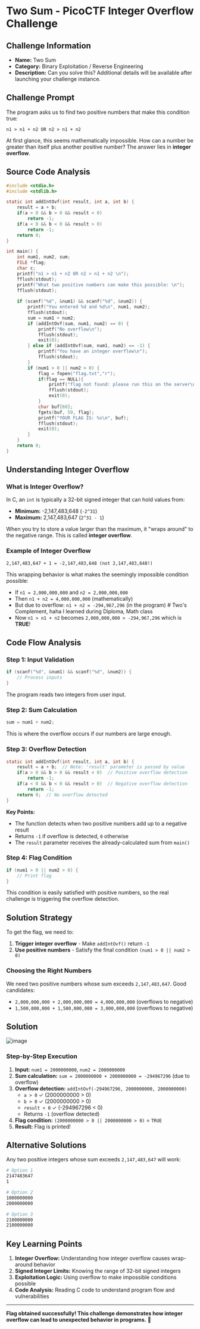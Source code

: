 # Two Sum - PicoCTF Integer Overflow Challenge

## Challenge Information

- **Name:** Two Sum
- **Category:** Binary Exploitation / Reverse Engineering
- **Description:** Can you solve this? Additional details will be available after launching your challenge instance.

## Challenge Prompt

The program asks us to find two positive numbers that make this condition true:
```
n1 > n1 + n2 OR n2 > n1 + n2
```

At first glance, this seems mathematically impossible. How can a number be greater than itself plus another positive number? The answer lies in **integer overflow**.

## Source Code Analysis

```c
#include <stdio.h>
#include <stdlib.h>

static int addIntOvf(int result, int a, int b) {
    result = a + b;
    if(a > 0 && b > 0 && result < 0)
        return -1;
    if(a < 0 && b < 0 && result > 0)
        return -1;
    return 0;
}

int main() {
    int num1, num2, sum;
    FILE *flag;
    char c;
    printf("n1 > n1 + n2 OR n2 > n1 + n2 \n");
    fflush(stdout);
    printf("What two positive numbers can make this possible: \n");
    fflush(stdout);
    
    if (scanf("%d", &num1) && scanf("%d", &num2)) {
        printf("You entered %d and %d\n", num1, num2);
        fflush(stdout);
        sum = num1 + num2;
        if (addIntOvf(sum, num1, num2) == 0) {
            printf("No overflow\n");
            fflush(stdout);
            exit(0);
        } else if (addIntOvf(sum, num1, num2) == -1) {
            printf("You have an integer overflow\n");
            fflush(stdout);
        }
        if (num1 > 0 || num2 > 0) {
            flag = fopen("flag.txt","r");
            if(flag == NULL){
                printf("flag not found: please run this on the server\n");
                fflush(stdout);
                exit(0);
            }
            char buf[60];
            fgets(buf, 59, flag);
            printf("YOUR FLAG IS: %s\n", buf);
            fflush(stdout);
            exit(0);
        }
    }
    return 0;
}
```

## Understanding Integer Overflow

### What is Integer Overflow?

In C, an `int` is typically a 32-bit signed integer that can hold values from:
- **Minimum:** -2,147,483,648 (`-2^31`)
- **Maximum:** 2,147,483,647 (`2^31 - 1`)

When you try to store a value larger than the maximum, it "wraps around" to the negative range. This is called **integer overflow**.

### Example of Integer Overflow

```
2,147,483,647 + 1 = -2,147,483,648 (not 2,147,483,648!)
```

This wrapping behavior is what makes the seemingly impossible condition possible:
- If `n1 = 2,000,000,000` and `n2 = 2,000,000,000`
- Then `n1 + n2 = 4,000,000,000` (mathematically)
- But due to overflow: `n1 + n2 = -294,967,296` (in the program) # Two's Complement, haha I learned during Diploma, Math class
- Now `n1 > n1 + n2` becomes `2,000,000,000 > -294,967,296` which is **TRUE**!

## Code Flow Analysis

### Step 1: Input Validation
```c
if (scanf("%d", &num1) && scanf("%d", &num2)) {
    // Process inputs
}
```
The program reads two integers from user input.

### Step 2: Sum Calculation
```c
sum = num1 + num2;
```
This is where the overflow occurs if our numbers are large enough.

### Step 3: Overflow Detection
```c
static int addIntOvf(int result, int a, int b) {
    result = a + b;  // Note: 'result' parameter is passed by value
    if(a > 0 && b > 0 && result < 0)  // Positive overflow detection
        return -1;
    if(a < 0 && b < 0 && result > 0)  // Negative overflow detection
        return -1;
    return 0;  // No overflow detected
}
```

**Key Points:**
- The function detects when two positive numbers add up to a negative result
- Returns `-1` if overflow is detected, `0` otherwise
- The `result` parameter receives the already-calculated sum from `main()`

### Step 4: Flag Condition
```c
if (num1 > 0 || num2 > 0) {
    // Print flag
}
```
This condition is easily satisfied with positive numbers, so the real challenge is triggering the overflow detection.

## Solution Strategy

To get the flag, we need to:
1. **Trigger integer overflow** - Make `addIntOvf()` return `-1`
2. **Use positive numbers** - Satisfy the final condition `(num1 > 0 || num2 > 0)`

### Choosing the Right Numbers

We need two positive numbers whose sum exceeds `2,147,483,647`. Good candidates:
- `2,000,000,000 + 2,000,000,000 = 4,000,000,000` (overflows to negative)
- `1,500,000,000 + 1,500,000,000 = 3,000,000,000` (overflows to negative)

## Solution
![image](https://github.com/user-attachments/assets/718e16e6-4c13-431e-ba30-c4066ddc1af9)

### Step-by-Step Execution

1. **Input:** `num1 = 2000000000`, `num2 = 2000000000`
2. **Sum calculation:** `sum = 2000000000 + 2000000000 = -294967296` (due to overflow)
3. **Overflow detection:** `addIntOvf(-294967296, 2000000000, 2000000000)`
   - `a > 0` ✓ (2000000000 > 0)
   - `b > 0` ✓ (2000000000 > 0)  
   - `result < 0` ✓ (-294967296 < 0)
   - Returns `-1` (overflow detected)
4. **Flag condition:** `(2000000000 > 0 || 2000000000 > 0)` = `TRUE`
5. **Result:** Flag is printed!

## Alternative Solutions

Any two positive integers whose sum exceeds `2,147,483,647` will work:

```bash
# Option 1
2147483647
1

# Option 2  
1000000000
2000000000

# Option 3
2100000000
2100000000
```

## Key Learning Points

1. **Integer Overflow:** Understanding how integer overflow causes wrap-around behavior
2. **Signed Integer Limits:** Knowing the range of 32-bit signed integers
3. **Exploitation Logic:** Using overflow to make impossible conditions possible
4. **Code Analysis:** Reading C code to understand program flow and vulnerabilities

---

**Flag obtained successfully! This challenge demonstrates how integer overflow can lead to unexpected behavior in programs.** 🚩
